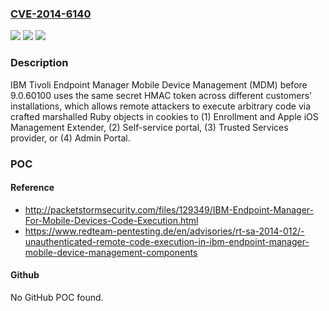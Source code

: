 ### [CVE-2014-6140](https://cve.mitre.org/cgi-bin/cvename.cgi?name=CVE-2014-6140)
![](https://img.shields.io/static/v1?label=Product&message=n%2Fa&color=blue)
![](https://img.shields.io/static/v1?label=Version&message=n%2Fa&color=blue)
![](https://img.shields.io/static/v1?label=Vulnerability&message=n%2Fa&color=brighgreen)

### Description

IBM Tivoli Endpoint Manager Mobile Device Management (MDM) before 9.0.60100 uses the same secret HMAC token across different customers' installations, which allows remote attackers to execute arbitrary code via crafted marshalled Ruby objects in cookies to (1) Enrollment and Apple iOS Management Extender, (2) Self-service portal, (3) Trusted Services provider, or (4) Admin Portal.

### POC

#### Reference
- http://packetstormsecurity.com/files/129349/IBM-Endpoint-Manager-For-Mobile-Devices-Code-Execution.html
- https://www.redteam-pentesting.de/en/advisories/rt-sa-2014-012/-unauthenticated-remote-code-execution-in-ibm-endpoint-manager-mobile-device-management-components

#### Github
No GitHub POC found.

